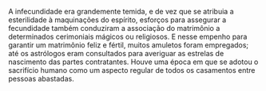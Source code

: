 ﻿A infecundidade era grandemente temida, e de vez que se atribuia a esterilidade à maquinações do espírito, esforços para assegurar a fecundidade também conduziram a associação do matrimônio a determinados cerimoniais mágicos ou religiosos. E nesse empenho para garantir um matrimônio feliz e fértil, muitos amuletos foram empregados; até os astrólogos eram consultados para averiguar as estrelas de nascimento das partes contratantes. Houve uma época em que se adotou o sacrifício humano como um aspecto regular de todos os casamentos entre pessoas abastadas.